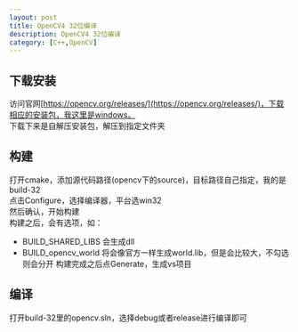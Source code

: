 ```yaml
---
layout: post
title: OpenCV4 32位编译
description: OpenCV4 32位编译
category: [C++,OpenCV]
---
```

## 下载安装
访问官网[https://opencv.org/releases/](https://opencv.org/releases/)，下载相应的安装包，我这里是windows。  
下载下来是自解压安装包，解压到指定文件夹  
## 构建
打开cmake，添加源代码路径(opencv下的source)，目标路径自己指定，我的是build-32  
点击Configure，选择编译器，平台选win32  
然后确认，开始构建  
构建之后，会有选项，如：
* BUILD_SHARED_LIBS  会生成dll
* BUILD_opencv_world 将会像官方一样生成world.lib，但是会比较大，不勾选则会分开
构建完成之后点Generate，生成vs项目  
## 编译
打开build-32里的opencv.sln，选择debug或者release进行编译即可
